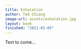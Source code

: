 ```yaml
---
title: Exhalation
author: Ted Chiang
image-url: assets/exhalation.jpg
layout: book
finished: "2021-01-05"
---
```



Text to come...